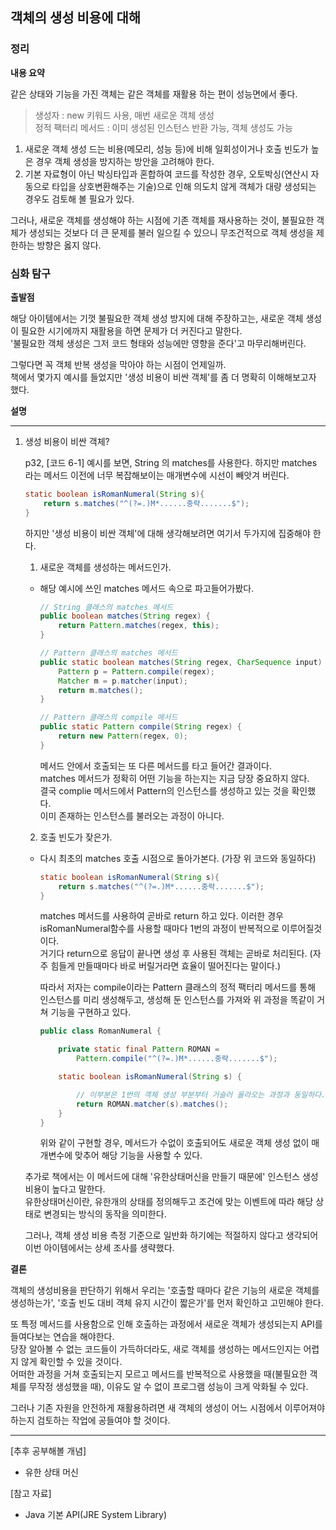 ## 객체의 생성 비용에 대해

### 정리

**내용 요약**

같은 상태와 기능을 가진 객체는 같은 객체를 재활용 하는 편이 성능면에서 좋다.  
>생성자 : new 키워드 사용, 매번 새로운 객체 생성  
>정적 팩터리 메서드 : 이미 생성된 인스턴스 반환 가능, 객체 생성도 가능  
  
1. 새로운 객체 생성 드는 비용(메모리, 성능 등)에 비해 일회성이거나 호출 빈도가 높은 경우 객체 생성을 방지하는 방안을 고려해야 한다.  
2. 기본 자료형이 아닌 박싱타입과 혼합하여 코드를 작성한 경우, 오토박싱(연산시 자동으로 타입을 상호변환해주는 기술)으로 인해 의도치 않게 객체가 대량 생성되는 경우도 검토해 볼 필요가 있다.

그러나, 새로운 객체를 생성해야 하는 시점에 기존 객체를 재사용하는 것이, 불필요한 객체가 생성되는 것보다 더 큰 문제를 불러 일으킬 수 있으니 무조건적으로 객체 생성을 제한하는 방향은 옳지 않다.


### 심화 탐구

**출발점**

해당 아이템에서는 기껏 불필요한 객체 생성 방지에 대해 주장하고는, 새로운 객체 생성이 필요한 시기에까지 재활용을 하면 문제가 더 커진다고 말한다.  
'불필요한 객체 생성은 그저 코드 형태와 성능에만 영향을 준다'고 마무리해버린다.

그렇다면 꼭 객체 반복 생성을 막아야 하는 시점이 언제일까.  
책에서 몇가지 예시를 들었지만 '생성 비용이 비싼 객체'를 좀 더 명확히 이해해보고자 했다.

**설명**

<hr>

1. 생성 비용이 비싼 객체?
   
   p32, [코드 6-1] 예시를 보면, String 의 matches를 사용한다. 하지만 matches 라는 메서드 이전에 너무 복잡해보이는 매개변수에 시선이 빼앗겨 버린다.  

    ```java
    static boolean isRomanNumeral(String s){
        return s.matches("^(?=.)M*......중략.......$");
    }
    ```
   
   하지만 '생성 비용이 비싼 객체'에 대해 생각해보려면 여기서 두가지에 집중해야 한다.
   1. 새로운 객체를 생성하는 메서드인가.  
     - 해당 예시에 쓰인 matches 메서드 속으로 파고들어가봤다.

        ```java
        // String 클래스의 matches 메서드
        public boolean matches(String regex) {
            return Pattern.matches(regex, this);
        }
        ```
        ```java
        // Pattern 클래스의 matches 메서드
        public static boolean matches(String regex, CharSequence input) {
            Pattern p = Pattern.compile(regex);
            Matcher m = p.matcher(input);
            return m.matches();
        }
        ```
        ```java
        // Pattern 클래스의 compile 메서드
        public static Pattern compile(String regex) {
            return new Pattern(regex, 0);
        }
        ```
        메서드 안에서 호출되는 또 다른 메서드를 타고 들어간 결과이다.  
        matches 메서드가 정확히 어떤 기능을 하는지는 지금 당장 중요하지 않다.  
        결국 complie 메서드에서 Pattern의 인스턴스를 생성하고 있는 것을 확인했다.  
        이미 존재하는 인스턴스를 불러오는 과정이 아니다.

   2. 호출 빈도가 잦은가.
   - 다시 최초의 matches 호출 시점으로 돌아가본다. (가장 위 코드와 동일하다)
        ```java
        static boolean isRomanNumeral(String s){
            return s.matches("^(?=.)M*......중략.......$");
        }
        ```
        matches 메서드를 사용하여 곧바로 return 하고 있다.
        이러한 경우 isRomanNumeral함수를 사용할 때마다 1번의 과정이 반복적으로 이루어질것이다.  
        거기다 return으로 응답이 끝나면 생성 후 사용된 객체는 곧바로 처리된다.
        (자주 힘들게 만들때마다 바로 버릴거라면 효율이 떨어진다는 말이다.)

        따라서 저자는 compile이라는 Pattern 클래스의 정적 팩터리 메서드를 통해 인스턴스를 미리 생성해두고, 생성해 둔 인스턴스를 가져와 위 과정을 똑같이 거쳐 기능을 구현하고 있다.

        ```java
        public class RomanNumeral {

            private static final Pattern ROMAN = 
                Pattern.compile("^(?=.)M*......중략.......$");

            static boolean isRomanNumeral(String s) {

                // 이부분은 1번의 객체 생성 부분부터 거슬러 올라오는 과정과 동일하다.
                return ROMAN.matcher(s).matches();
            }
        }
        ```

        위와 같이 구현할 경우, 메서드가 수없이 호출되어도 새로운 객체 생성 없이 매개변수에 맞추어 해당 기능을 사용할 수 있다.

    추가로 책에서는 이 메서드에 대해 '유한상태머신을 만들기 때문에' 인스턴스 생성비용이 높다고 말한다.  
    유한상태머신이란, 유한개의 상태를 정의해두고 조건에 맞는 이벤트에 따라 해당 상태로 변경되는 방식의 동작을 의미한다.
    
    그러나, 객체 생성 비용 측정 기준으로 일반화 하기에는 적절하지 않다고 생각되어 이번 아이템에서는 상세 조사를 생략했다.

**결론**

객체의 생성비용을 판단하기 위해서 우리는 '호출할 때마다 같은 기능의 새로운 객체를 생성하는가', '호출 빈도 대비 객체 유지 시간이 짧은가'를 먼저 확인하고 고민해야 한다.  

또 특정 메서드를 사용함으로 인해 호출하는 과정에서 새로운 객체가 생성되는지 API를 들여다보는 연습을 해야한다.  
당장 알아볼 수 없는 코드들이 가득하더라도, 새로 객체를 생성하는 메서드인지는 어렵지 않게 확인할 수 있을 것이다.   
어떠한 과정을 거쳐 호출되는지 모르고 메서드를 반복적으로 사용했을 때(불필요한 객체를 무작정 생성했을 때), 이유도 알 수 없이 프로그램 성능이 크게 악화될 수 있다. 

그러나 기존 자원을 안전하게 재활용하려면 새 객체의 생성이 어느 시점에서 이루어져야 하는지 검토하는 작업에 공들여야 할 것이다.

<hr>

[추후 공부해볼 개념]
- 유한 상태 머신


[참고 자료]
- Java 기본 API(JRE System Library)